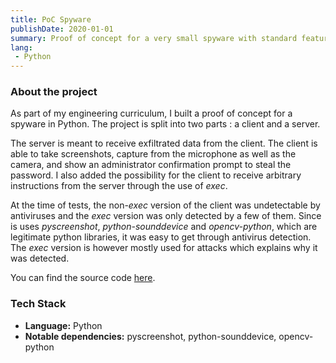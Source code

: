 ```yaml
---
title: PoC Spyware
publishDate: 2020-01-01
summary: Proof of concept for a very small spyware with standard features
lang:  
 - Python
---
```


### About the project

As part of my engineering curriculum, I built a proof of concept for a spyware in Python. The project is split into two parts : a client and a server. 

The server is meant to receive exfiltrated data from the client. The client is able to take screenshots, capture from the microphone as well as the camera, and show an administrator confirmation prompt to steal the password. I also added the possibility for the client to receive arbitrary instructions from the server through the use of *exec*.

At the time of tests, the non-*exec* version of the client was undetectable by antiviruses and the *exec* version was only detected by a few of them. Since is uses *pyscreenshot*, *python-sounddevice* and *opencv-python*, which are legitimate python libraries, it was easy to get through antivirus detection. The *exec* version is however mostly used for attacks which explains why it was detected.

You can find the source code [here](https://github.com/V4ldum/poc-spyware-python).

### Tech Stack

- **Language:** Python
- **Notable dependencies:** pyscreenshot, python-sounddevice, opencv-python